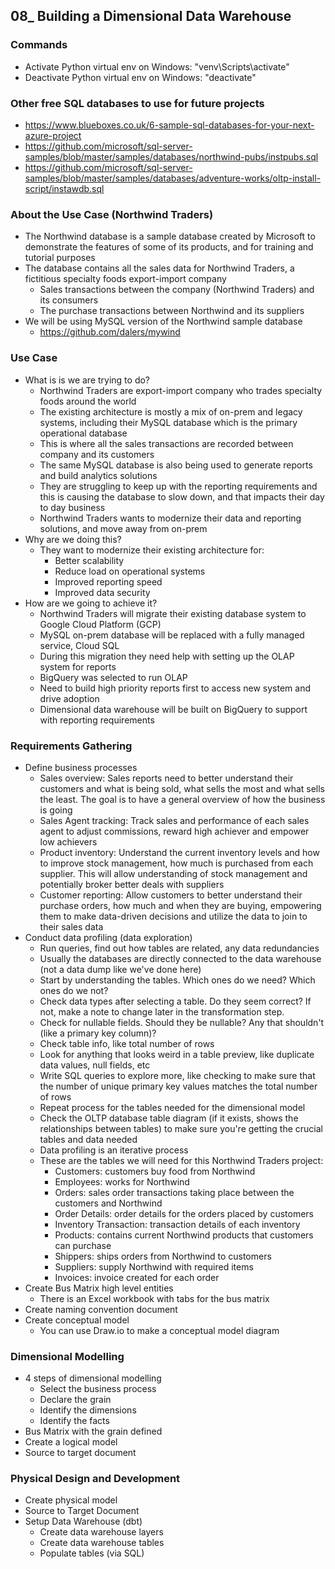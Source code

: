 ## 08_ Building a Dimensional Data Warehouse

### Commands
- Activate Python virtual env on Windows: "venv\Scripts\activate"
- Deactivate Python virtual env on Windows: "deactivate"

### Other free SQL databases to use for future projects
- https://www.blueboxes.co.uk/6-sample-sql-databases-for-your-next-azure-project
- https://github.com/microsoft/sql-server-samples/blob/master/samples/databases/northwind-pubs/instpubs.sql
- https://github.com/microsoft/sql-server-samples/blob/master/samples/databases/adventure-works/oltp-install-script/instawdb.sql

### About the Use Case (Northwind Traders)
- The Northwind database is a sample database created by Microsoft to demonstrate the features of some of its products, and for training and tutorial purposes
- The database contains all the sales data for Northwind Traders, a fictitious specialty foods export-import company
  - Sales transactions between the company (Northwind Traders) and its consumers
  - The purchase transactions between Northwind and its suppliers
- We will be using MySQL version of the Northwind sample database
  - https://github.com/dalers/mywind

### Use Case
- What is is we are trying to do?
  - Northwind Traders are export-import company who trades specialty foods around the world
  - The existing architecture is mostly a mix of on-prem and legacy systems, including their MySQL database which is the primary operational database
  - This is where all the sales transactions are recorded between company and its customers
  - The same MySQL database is also being used to generate reports and build analytics solutions
  - They are struggling to keep up with the reporting requirements and this is causing the database to slow down, and that impacts their day to day business
  - Northwind Traders wants to modernize their data and reporting solutions, and move away from on-prem
- Why are we doing this?
  - They want to modernize their existing architecture for:
    - Better scalability
    - Reduce load on operational systems
    - Improved reporting speed
    - Improved data security
- How are we going to achieve it?
  - Northwind Traders will migrate their existing database system to Google Cloud Platform (GCP)
  - MySQL on-prem database will be replaced with a fully managed service, Cloud SQL
  - During this migration they need help with setting up the OLAP system for reports
  - BigQuery was selected to run OLAP
  - Need to build high priority reports first to access new system and drive adoption
  - Dimensional data warehouse will be built on BigQuery to support with reporting requirements

### Requirements Gathering
- Define business processes
  - Sales overview: Sales reports need to better understand their customers and what is being sold, what sells the most and what sells the least. The goal is to have a general overview of how the business is going
  - Sales Agent tracking: Track sales and performance of each sales agent to adjust commissions, reward high achiever and empower low achievers
  - Product inventory: Understand the current inventory levels and how to improve stock management, how much is purchased from each supplier. This will allow understanding of stock management and potentially broker better deals with suppliers
  - Customer reporting: Allow customers to better understand their purchase orders, how much and when they are buying, empowering them to make data-driven decisions and utilize the data to join to their sales data
- Conduct data profiling (data exploration)
  - Run queries, find out how tables are related, any data redundancies 
  - Usually the databases are directly connected to the data warehouse (not a data dump like we've done here)
  - Start by understanding the tables. Which ones do we need? Which ones do we not?
  - Check data types after selecting a table. Do they seem correct? If not, make a note to change later in the transformation step.
  - Check for nullable fields. Should they be nullable? Any that shouldn't (like a primary key column)?
  - Check table info, like total number of rows
  - Look for anything that looks weird in a table preview, like duplicate data values, null fields, etc
  - Write SQL queries to explore more, like checking to make sure that the number of unique primary key values matches the total number of rows
  - Repeat process for the tables needed for the dimensional model
  - Check the OLTP database table diagram (if it exists, shows the relationships between tables) to make sure you're getting the crucial tables and data needed
  - Data profiling is an iterative process
  - These are the tables we will need for this Northwind Traders project:
    - Customers: customers buy food from Northwind
    - Employees: works for Northwind
    - Orders: sales order transactions taking place between the customers and Northwind
    - Order Details: order details for the orders placed by customers
    - Inventory Transaction: transaction details of each inventory
    - Products: contains current Northwind products that customers can purchase
    - Shippers: ships orders from Northwind to customers
    - Suppliers: supply Northwind with required items
    - Invoices: invoice created for each order
- Create Bus Matrix high level entities
  - There is an Excel workbook with tabs for the bus matrix
- Create naming convention document
- Create conceptual model
  - You can use Draw.io to make a conceptual model diagram

### Dimensional Modelling
- 4 steps of dimensional modelling
  - Select the business process
  - Declare the grain
  - Identify the dimensions
  - Identify the facts
- Bus Matrix with the grain defined
- Create a logical model
- Source to target document

### Physical Design and Development
- Create physical model
- Source to Target Document
- Setup Data Warehouse (dbt)
  - Create data warehouse layers
  - Create data warehouse tables
  - Populate tables (via SQL)